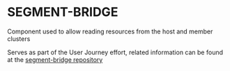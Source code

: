 # SEGMENT-BRIDGE

Component used to allow reading resources from the host and member clusters

Serves as part of the User Journey effort,
related information can be found at the [segment-bridge repository](https://github.com/redhat-appstudio/segment-bridge)
